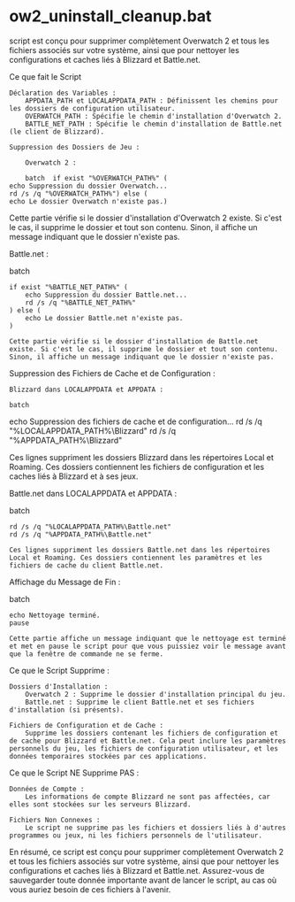# ow2_uninstall_cleanup.bat
 script est conçu pour supprimer complètement Overwatch 2 et tous les fichiers associés sur votre système, ainsi que pour nettoyer les configurations et caches liés à Blizzard et Battle.net.

Ce que fait le Script

    Déclaration des Variables :
        APPDATA_PATH et LOCALAPPDATA_PATH : Définissent les chemins pour les dossiers de configuration utilisateur.
        OVERWATCH_PATH : Spécifie le chemin d'installation d'Overwatch 2.
        BATTLE_NET_PATH : Spécifie le chemin d'installation de Battle.net (le client de Blizzard).

    Suppression des Dossiers de Jeu :

        Overwatch 2 :

        batch  if exist "%OVERWATCH_PATH%" (
    echo Suppression du dossier Overwatch...
    rd /s /q "%OVERWATCH_PATH%") else (
    echo Le dossier Overwatch n'existe pas.)

Cette partie vérifie si le dossier d'installation d'Overwatch 2 existe. Si c'est le cas, il supprime le dossier et tout son contenu. Sinon, il affiche un message indiquant que le dossier n'existe pas.

Battle.net :

batch

    if exist "%BATTLE_NET_PATH%" (
        echo Suppression du dossier Battle.net...
        rd /s /q "%BATTLE_NET_PATH%"
    ) else (
        echo Le dossier Battle.net n'existe pas.
    )

    Cette partie vérifie si le dossier d'installation de Battle.net existe. Si c'est le cas, il supprime le dossier et tout son contenu. Sinon, il affiche un message indiquant que le dossier n'existe pas.

Suppression des Fichiers de Cache et de Configuration :

    Blizzard dans LOCALAPPDATA et APPDATA :

    batch

echo Suppression des fichiers de cache et de configuration...
rd /s /q "%LOCALAPPDATA_PATH%\Blizzard"
rd /s /q "%APPDATA_PATH%\Blizzard"

Ces lignes suppriment les dossiers Blizzard dans les répertoires Local et Roaming. Ces dossiers contiennent les fichiers de configuration et les caches liés à Blizzard et à ses jeux.

Battle.net dans LOCALAPPDATA et APPDATA :

batch

    rd /s /q "%LOCALAPPDATA_PATH%\Battle.net"
    rd /s /q "%APPDATA_PATH%\Battle.net"

    Ces lignes suppriment les dossiers Battle.net dans les répertoires Local et Roaming. Ces dossiers contiennent les paramètres et les fichiers de cache du client Battle.net.

Affichage du Message de Fin :

batch

    echo Nettoyage terminé.
    pause

    Cette partie affiche un message indiquant que le nettoyage est terminé et met en pause le script pour que vous puissiez voir le message avant que la fenêtre de commande ne se ferme.

Ce que le Script Supprime :

    Dossiers d'Installation :
        Overwatch 2 : Supprime le dossier d'installation principal du jeu.
        Battle.net : Supprime le client Battle.net et ses fichiers d'installation (si présents).

    Fichiers de Configuration et de Cache :
        Supprime les dossiers contenant les fichiers de configuration et de cache pour Blizzard et Battle.net. Cela peut inclure les paramètres personnels du jeu, les fichiers de configuration utilisateur, et les données temporaires stockées par ces applications.

Ce que le Script NE Supprime PAS :

    Données de Compte :
        Les informations de compte Blizzard ne sont pas affectées, car elles sont stockées sur les serveurs Blizzard.

    Fichiers Non Connexes :
        Le script ne supprime pas les fichiers et dossiers liés à d'autres programmes ou jeux, ni les fichiers personnels de l'utilisateur.

En résumé, ce script est conçu pour supprimer complètement Overwatch 2 et tous les fichiers associés sur votre système, ainsi que pour nettoyer les configurations et caches liés à Blizzard et Battle.net. Assurez-vous de sauvegarder toute donnée importante avant de lancer le script, au cas où vous auriez besoin de ces fichiers à l'avenir.
